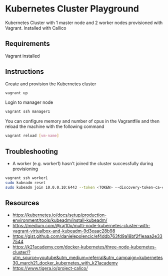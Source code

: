 Kubernetes Cluster Playground
=======================

Kubernetes Cluster with 1 master node and 2 worker nodes provisioned with Vagrant. Installed with Callico 

## Requirements

Vagrant installed

## Instructions

Create and provision the Kubernetes cluster 
```bash
vagrant up
```

Login to manager node 
```bash
vagrant ssh manager1
```

You can configure memory and number of cpus in the Vagrantfile and then reload the machine with the following command
```bash
vagrant reload [vm-name]
```

## Troubleshooting

- A worker (e.g. worker1) hasn't joined the cluster successfully during provisioning
```bash
vagrant ssh worker1
sudo kubeadm reset
sudo kubeadm join 10.0.0.10:6443 --token <TOKEN> --discovery-token-ca-cert-hash <SHA256>
```

## Resources

- https://kubernetes.io/docs/setup/production-environment/tools/kubeadm/install-kubeadm/
- https://medium.com/@raj10x/multi-node-kubernetes-cluster-with-vagrant-virtualbox-and-kubeadm-9d3eaac28b98
- https://gist.github.com/danielepolencic/ef4ddb763fd9a18bf2f1eaaa2e337544
- https://k21academy.com/docker-kubernetes/three-node-kubernetes-cluster/?utm_source=youtube&utm_medium=referral&utm_campaign=kubernetes30_march21_docker_kubernetes_with_k21academy
- https://www.tigera.io/project-calico/